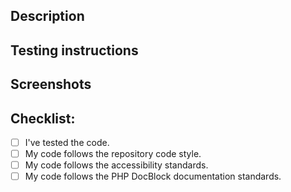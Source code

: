 ## Description

<!-- Describe what you have changed or added. -->
<!-- Link to the issue(s) where appropriate. -->

## Testing instructions

<!-- Add instructions to help the reviewer test your code. -->
<!-- Include sample forms, add-ons or snippets where appropriate. -->

## Screenshots

<!-- if applicable -->

## Checklist:

- [ ] I've tested the code.
- [ ] My code follows the repository code
  style. <!-- Ruleset: https://github.com/pantheon-systems/pantheon-content-publisher-for-wordpress/blob/primary/phpcs.xml/ -->
- [ ] My code follows the accessibility
  standards. <!-- Guidelines: https://make.wordpress.org/core/handbook/best-practices/coding-standards/accessibility-coding-standards/ -->
- [ ] My code follows the PHP DocBlock documentation
  standards. <!-- Resource: https://docs.phpdoc.org/guides/docblocks.html -->
